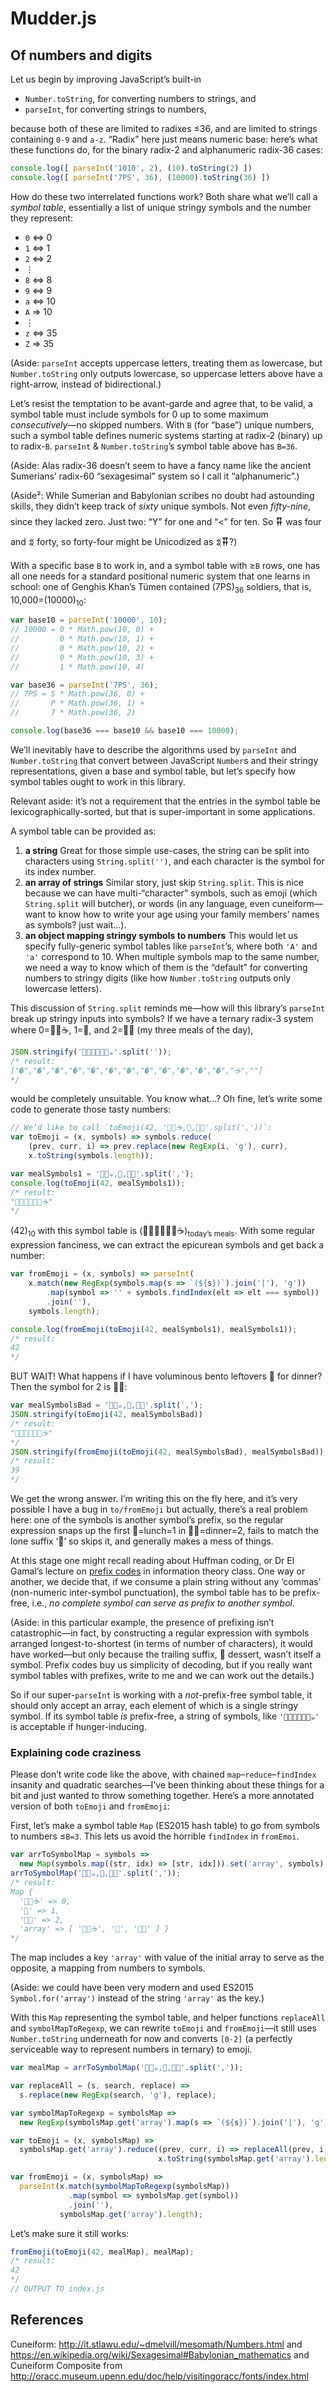 # Mudder.js

## Of numbers and digits
Let us begin by improving JavaScript’s built-in

- `Number.toString`, for converting numbers to strings, and
- `parseInt`, for converting strings to numbers,

because both of these are limited to radixes ≤36, and are limited to strings containing `0-9` and `a-z`. “Radix” here just means numeric base: here’s what these functions do, for the binary radix-2 and alphanumeric radix-36 cases:
~~~js
console.log([ parseInt('1010', 2), (10).toString(2) ])
console.log([ parseInt('7PS', 36), (10000).toString(36) ])
~~~

How do these two interrelated functions work? Both share what we’ll call a *symbol table*, essentially a list of unique stringy symbols and the number they represent:

- `0` ⇔ 0
- `1` ⇔ 1
- `2` ⇔ 2
- ⋮
- `8` ⇔ 8
- `9` ⇔ 9
- `a` ⇔ 10
- `A` ⇒ 10
- ⋮
- `z` ⇔ 35
- `Z` ⇒ 35

(Aside: `parseInt` accepts uppercase letters, treating them as lowercase, but `Number.toString` only outputs lowercase, so uppercase letters above have a right-arrow, instead of bidirectional.)

Let’s resist the temptation to be avant-garde and agree that, to be valid, a symbol table must include symbols for 0 up to some maximum *consecutively*—no skipped numbers. With `B` (for “base”) unique numbers, such a symbol table defines numeric systems starting at radix-2 (binary) up to radix-`B`. `parseInt` & `Number.toString`’s symbol table above has `B=36`.

(Aside: Alas radix-36 doesn’t seem to have a fancy name like the ancient Sumerians’ radix-60 “sexagesimal” system so I call it “alphanumeric”.)

(Aside²: While Sumerian and Babylonian scribes no doubt had astounding skills, they didn’t keep track of *sixty* unique symbols. Not even *fifty-nine*, since they lacked zero. Just two: “Y” for one and “&lt;” for ten. So 𒐘 was four and 𒐏 forty, so forty-four might be Unicodized as 𒐏𒐘?)

With a specific base `B` to work in, and a symbol table with ≥`B` rows, one has all one needs for a standard positional numeric system that one learns in school: one of Genghis Khan’s Tümen contained (7PS)<sub>36</sub> soldiers, that is, 10,000=(10000)<sub>10</sub>:
~~~js
var base10 = parseInt('10000', 10);
// 10000 = 0 * Math.pow(10, 0) +
//         0 * Math.pow(10, 1) +
//         0 * Math.pow(10, 2) +
//         0 * Math.pow(10, 3) +
//         1 * Math.pow(10, 4)

var base36 = parseInt('7PS', 36);
// 7PS = S * Math.pow(36, 0) +
//       P * Math.pow(36, 1) +
//       7 * Math.pow(36, 2)

console.log(base36 === base10 && base10 === 10000);
~~~

We’ll inevitably have to describe the algorithms used by `parseInt` and `Number.toString` that convert between JavaScript `Number`s and their stringy representations, given a base and symbol table, but let’s specify how symbol tables ought to work in this library.

Relevant aside: it’s not a requirement that the entries in the symbol table be lexicographically-sorted, but that is super-important in some applications.

A symbol table can be provided as:

1. **a string** Great for those simple use-cases, the string can be split into characters using `String.split('')`, and each character is the symbol for its index number.
1. **an array of strings** Similar story, just skip `String.split`. This is nice because we can have multi-“character” symbols, such as emoji (which `String.split` will butcher), or words (in any language, even cuneiform—want to know how to write your age using your family members’ names as symbols? just wait…).
1. **an object mapping stringy symbols to numbers** This would let us specify fully-generic symbol tables like `parseInt`’s, where both `'A'` and `'a'` correspond to 10. When multiple symbols map to the same number, we need a way to know which of them is the “default” for converting numbers to stringy digits (like how `Number.toString` outputs only lowercase letters).

This discussion of `String.split` reminds me—how will this library’s `parseInt` break up stringy inputs into symbols? If we have a ternary radix-3 system where 0=🍌🍳☕️, 1=🍱, and 2=🍣🍮 (my three meals of the day),
~~~js
JSON.stringify('🍱🍱🍣🍮🍌🍳☕️'.split(''));
/* result:
["�","�","�","�","�","�","�","�","�","�","�","�","☕","️"]
*/
~~~
would be completely unsuitable. You know what…? Oh fine, let’s write some code to generate those tasty numbers:
~~~js
// We’d like to call `toEmoji(42, '🍌🍳☕️,🍱,🍣🍮'.split(','))`:
var toEmoji = (x, symbols) => symbols.reduce(
    (prev, curr, i) => prev.replace(new RegExp(i, 'g'), curr),
    x.toString(symbols.length));

var mealSymbols1 = '🍌🍳☕️,🍱,🍣🍮'.split(',');
console.log(toEmoji(42, mealSymbols1));
/* result:
"🍱🍱🍣🍮🍌🍳☕️"
*/
~~~
(42)<sub>10</sub> with this symbol table is (🍱🍱🍣🍮🍌🍳☕️)<sub>today’s meals</sub>. With some regular expression fanciness, we can extract the epicurean symbols and get back a number:
~~~js
var fromEmoji = (x, symbols) => parseInt(
    x.match(new RegExp(symbols.map(s => `(${s})`).join('|'), 'g'))
        .map(symbol => '' + symbols.findIndex(elt => elt === symbol))
        .join(''),
    symbols.length);

console.log(fromEmoji(toEmoji(42, mealSymbols1), mealSymbols1));
/* result:
42
*/
~~~
BUT WAIT! What happens if I have voluminous bento leftovers 🍱 for dinner? Then the symbol for 2 is 🍱🍮:
~~~js
var mealSymbolsBad = '🍌🍳☕️,🍱,🍱🍮'.split(',');
JSON.stringify(toEmoji(42, mealSymbolsBad))
/* result:
"🍱🍱🍱🍮🍌🍳☕️"
*/
JSON.stringify(fromEmoji(toEmoji(42, mealSymbolsBad), mealSymbolsBad));
/* result:
39
*/
~~~
We get the wrong answer. I’m writing this on the fly here, and it’s very possible I have a bug in `to/fromEmoji` but actually, there’s a real problem here: one of the symbols is another symbol’s prefix, so the regular expression snaps up the first 🍱=lunch=1 in 🍱🍮=dinner=2, fails to match the lone suffix ‘🍮’ so skips it, and generally makes a mess of things.

At this stage one might recall reading about Huffman coding, or Dr El Gamal’s lecture on [prefix codes](https://en.wikipedia.org/wiki/Prefix_code) in information theory class. One way or another, we decide that, if we consume a plain string without any ‘commas’ (non-numeric inter-symbol punctuation), the symbol table has to be prefix-free, i.e., *no complete symbol can serve as prefix to another symbol.*

(Aside: in this particular example, the presence of prefixing isn’t catastrophic—in fact, by constructing a regular expression with symbols arranged longest-to-shortest (in terms of number of characters), it would have worked—but only because the trailing suffix, 🍮 dessert, wasn’t itself a symbol. Prefix codes buy us simplicity of decoding, but if you really want symbol tables with prefixes, write to me and we can work out the details.)

So if our super-`parseInt` is working with a _not_-prefix-free symbol table, it should only accept an array, each element of which is a single stringy symbol. If its symbol table _is_ prefix-free, a string of symbols, like `'🍱🍱🍣🍮🍌🍳☕️'` is acceptable if hunger-inducing.

### Explaining code craziness

Please don’t write code like the above, with chained `map`–`reduce`–`findIndex` insanity and quadratic searches—I’ve been thinking about these things for a bit and just wanted to throw something together. Here’s a more annotated version of both `toEmoji` and `fromEmoji`:

First, let’s make a symbol table `Map` (ES2015 hash table) to go from symbols to numbers ≤`B=3`. This lets us avoid the horrible `findIndex` in `fromEmoi`.
~~~js
var arrToSymbolMap = symbols =>
  new Map(symbols.map((str, idx) => [str, idx])).set('array', symbols);
arrToSymbolMap('🍌🍳☕️,🍱,🍣🍮'.split(','));
/* result:
Map {
  '🍌🍳☕️' => 0,
  '🍱' => 1,
  '🍣🍮' => 2,
  'array' => [ '🍌🍳☕️', '🍱', '🍣🍮' ] }
*/
~~~
The map includes a key `'array'` with value of the initial array to serve as the opposite, a mapping from numbers to symbols.

(Aside: we could have been very modern and used ES2015 `Symbol.for('array')` instead of the string `'array'` as the key.)

With this `Map` representing the symbol table, and helper functions `replaceAll` and `symbolMapToRegexp`, we can rewrite `toEmoji` and `fromEmoji`—it still uses `Number.toString` underneath for now and converts `[0-2]` (a perfectly serviceable way to represent numbers in ternary) to emoji.
~~~js
var mealMap = arrToSymbolMap('🍌🍳☕️,🍱,🍣🍮'.split(','));

var replaceAll = (s, search, replace) =>
  s.replace(new RegExp(search, 'g'), replace);

var symbolMapToRegexp = symbolsMap =>
  new RegExp(symbolsMap.get('array').map(s => `(${s})`).join('|'), 'g');

var toEmoji = (x, symbolsMap) =>
  symbolsMap.get('array').reduce((prev, curr, i) => replaceAll(prev, i, curr),
                                 x.toString(symbolsMap.get('array').length));

var fromEmoji = (x, symbolsMap) =>
  parseInt(x.match(symbolMapToRegexp(symbolsMap))
             .map(symbol => symbolsMap.get(symbol))
             .join(''),
           symbolsMap.get('array').length);
~~~
Let’s make sure it still works:
~~~js
fromEmoji(toEmoji(42, mealMap), mealMap);
/* result:
42
*/
// OUTPUT TO index.js
~~~

## References

Cuneiform: http://it.stlawu.edu/~dmelvill/mesomath/Numbers.html and https://en.wikipedia.org/wiki/Sexagesimal#Babylonian_mathematics and Cuneiform Composite from http://oracc.museum.upenn.edu/doc/help/visitingoracc/fonts/index.html
